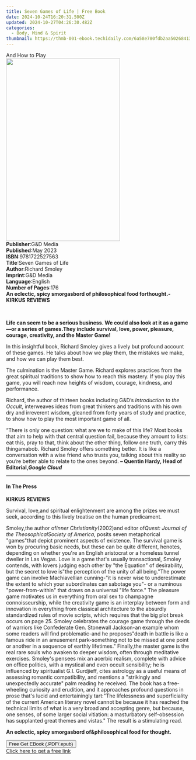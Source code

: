 ```yaml
---
title: Seven Games of Life | Free Book
date: 2024-10-24T16:20:31.500Z
updated: 2024-10-27T04:26:30.482Z
categories:
  - Body, Mind & Spirit
thumbnail: https://thmb-001-ebook.techidaily.com/6a58e780fdb2aa50268413131b9076f79e9f1a8112c861615e793c4410200c59.jpg
---
```

<main id="book-container">
  <div class="flex flex-col">
    <div class="book-brief flex-1 py-6 px-4 sm:p-6 md:py-10 md:px-8">
      <!-- brief-->
      <div class="book-brief-main">And How to Play</div>
    </div>
    <div
      class="book-meta-info flex-1 grid gap-4 col-start-1 col-end-3 row-start-1 sm:mb-6 sm:grid-cols-4 lg:gap-6 lg:col-start-2 lg:row-end-6 lg:row-span-6 lg:mb-0"
    >
      <div
        class="book-meta-info-left place-content-center mt-4 p-4 text-sm leading-6 col-start-2 col-span-2 dark:text-slate-400"
      >
        <img
          class="w-full h-500 object-cover rounded-lg sm:h-255 sm:col-span-2 lg:col-span-full"
          src="https://img-001-ebook.techidaily.com/18ff3d5f07593d9f6c31feca24aff6ef1515da7d326d7a343921831ccf83faf8.jpg"
          alt=""
          width="312"
          height="500"
        />
      </div>
      <div
        class="book-meta-info-right mt-2 col-start-1 row-start-2 col-span-3 self-center"
      >
        <!-- meta data  -->
        <div class="flex flex-col px-4 md:px-8">
          <div class="flex-1">
            <strong>Publisher</strong>:<span class="px-2">G&amp;D Media</span>
          </div>
          <div class="flex-1">
            <strong>Published</strong>:<span class="px-2">May 2023</span>
          </div>
          <div class="flex-1">
            <strong>ISBN</strong>:<span class="px-2">9781722527563</span>
          </div>
          <div class="flex-1">
            <strong>Title</strong>:<span class="px-2">Seven Games of Life</span>
          </div>
          <div class="flex-1">
            <strong>Author</strong>:<span class="px-2">Richard Smoley</span>
          </div>
          <div class="flex-1">
            <strong>Imprint</strong>:<span class="px-2">G&amp;D Media</span>
          </div>
          <div class="flex-1">
            <strong>Language</strong>:<span class="px-2">English</span>
          </div>
          <div class="flex-1">
            <strong>Number of Pages</strong>:<span class="px-2">176</span>
          </div>
        </div>
      </div>
    </div>
    <div class="book-description flex-1 py-6 px-4 sm:p-6 md:py-10 md:px-8">
      <div class="book-description-main">
        <div accordion-content="" id="description">
          <b
            >An eclectic, spicy smorgasbord of philosophical food forthought.-
            KIRKUS REVIEWS</b
          >
          <p>
            <b><br /></b>
          </p>
          <p>
            <b
              >Life can seem to be a serious business. We could also look at it
              as a game—or a series of games.They include survival, love, power,
              pleasure, courage, creativity, and the Master Game!</b
            >
          </p>
          <p>
            In this insightful book, Richard Smoley gives a lively but pro­found
            account of these games. He talks about how we play them, the
            mistakes we make, and how we can play them best.
          </p>
          <p>
            <span
              >The culmination is the Master Game. Richard explores prac­tices
              from the great spiritual traditions to show how to reach this
              mastery. If you play this game, you will reach new heights of
              wisdom, courage, kindness, and performance.<br
            /></span>
          </p>
          <p>
            Richard, the author of thirteen books including G&amp;D’s&nbsp;<i
              >Intro­duction to the Occult</i
            >, interweaves ideas from great thinkers and traditions with his own
            dry and irreverent wisdom, gleaned from forty years of study and
            practice, to show how to play the most important game of all.
          </p>
          <p>
            “There is only one question: what are we to make of this life? Most
            books that aim to help with that central question fail, because they
            amount to lists: eat this, pray to that, think about the other
            thing, follow one truth, carry this thingamabob. Richard Smoley
            offers something better. It is like a conversation with a wise
            friend who trusts you, talking about this reality so you’re better
            able to relate to the ones beyond.&nbsp;<b
              >– Quentin Hardy, Head of Editorial,<i>Google Cloud</i></b
            >
          </p>
          <p></p>
        </div>
        <div class="accordion-fader"></div>
      </div>
    </div>
    <div class="book-excerpts flex-1 py-6 px-4 sm:p-6 md:py-10 md:px-8">
      <!-- excerpts-->
      <div class="book-excerpts-main">
        <hr />
        <h4 class="placeholder placeholder-heading">
          <span>In The Press</span>
        </h4>
        <p><b>KIRKUS REVIEWS</b></p>
        <p></p>
        <p>
          Survival, love,and spiritual enlightenment are among the prizes we
          must seek, according to this lively treatise on the human predicament.
        </p>
        <p>
          Smoley,the author of<i>Inner Christianity</i>(2002)and editor of<i
            >Quest: Journal of the TheosophicalSociety of America,&nbsp;</i
          >posits seven metaphorical "games"that depict prominent aspects of
          existence. The survival game is won by procuring basic needs, but
          these can be quite different, henotes, depending on whether you're an
          English aristocrat or a homeless tunnel dweller in Las Vegas. Love is
          a game that's usually transactional, Smoley contends, with lovers
          judging each other by "the Equation" of desirability, but the secret
          to love is"the perception of the unity of all being."The power game
          can involve Machiavellian cunning-"it is never wise to underestimate
          the extent to which your subordinates can sabotage you"- or a numinous
          "power-from-within" that draws on a universal "life force." The
          pleasure game motivates us in everything from oral sex to champagne
          connoisseurship, while the creativity game is an interplay between
          form and innovation in everything from classical architecture to the
          absurdly standardized rules of movie scripts, which requires that the
          big plot break occurs on page 25. Smoley celebrates the courage game
          through the deeds of warriors like Confederate Gen. Stonewall
          Jackson-an example whom some readers will find problematic-and he
          proposes"death in battle is like a famous ride in an amusement
          park-something not to be missed at one point or another in a sequence
          of earthly lifetimes." Finally,the master game is the real rare souls
          who awaken to deeper wisdom, often through meditative exercises.
          Smoley's pensees mix an acerbic realism, complete with advice on
          office politics, with a mystical and even occult sensibility; he is
          influenced by spiritualist G.I. Gurdjieff, cites astrology as a useful
          means of assessing romantic compatibility, and mentions a "strikingly
          and unexpectedly accurate" palm reading he received. The book has a
          free-wheeling curiosity and erudition, and it approaches profound
          questions in prose that's lucid and entertainingly tart:"The
          lifelessness and superficiality of the current American literary novel
          cannot be because it has reached the technical limits of what is a
          very broad and accepting genre, but because, one senses, of some
          larger social vitiation: a masturbatory self-obsession has supplanted
          great themes and vistas." The result is a stimulating read.<br />
        </p>
        <p>
          <b
            >An eclectic, spicy smorgasbord of&amp;philosophical food for
            thought.</b
          >
        </p>
        <p></p>
      </div>
    </div>
    <div
      class="book-about-author flex-1 py-6 px-4 sm:p-6 md:py-10 md:px-8"
    ></div>
    <div class="book-free-get flex-1 py-6 px-4 sm:p-6 md:py-10 md:px-8">
      <button
        id="btn-free-get"
        class="bg-blue-500 hover:bg-blue-700 text-white font-bold py-2 px-4 rounded"
      >
        Free Get EBook (.PDF/.epub)
      </button>
      <div id="countdown-display" class="px-2 text-lg mt-2"></div>
      <a
        id="free-link"
        class="hidden bg-blue-500 hover:bg-blue-700 text-white font-bold py-2 px-4 rounded"
        href="https://www.ebooks.com/en-us/book/210619960/seven-games-of-life/richard-smoley/"
        target="_blank"
        >Click here to get a free link</a
      >
    </div>
    <script>
      let countdownTime = 0;
      let countdownInterval = null;
      document
        .getElementById('btn-free-get')
        .addEventListener('click', startCountdown);
      function startCountdown() {
        countdownTime = new Date().getTime() + 60000 * 3;
        countdownInterval = setInterval(updateCountdown, 1000);
        document.getElementById('btn-free-get').disabled = true;
        document
          .getElementById('btn-free-get')
          .classList.add('bg-gray-500', 'cursor-not-allowed');
      }
      function updateCountdown() {
        let currentTime = new Date().getTime();
        let timeLeft = countdownTime - currentTime;
        let secondsLeft = Math.floor(timeLeft / 1000);
        document.getElementById('countdown-display').innerHTML =
          `Remaining time: ${secondsLeft} seconds.`;
        if (secondsLeft <= 0) {
          clearInterval(countdownInterval);
          document.getElementById('btn-free-get').classList.add('hidden');
          document.getElementById('free-link').classList.remove('hidden');
          document.getElementById('countdown-display').innerHTML = '';
        }
      }
    </script>
  </div>
</main>

<ins class="adsbygoogle"
      style="display:block"
      data-ad-client="ca-pub-7571918770474297"
      data-ad-slot="8358498916"
      data-ad-format="auto"
      data-full-width-responsive="true"></ins>
    